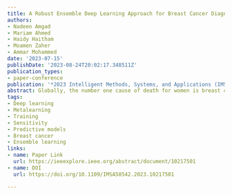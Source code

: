 ```yaml
---
title: A Robust Ensemble Deep Learning Approach for Breast Cancer Diagnosis
authors:
- Nadeen Amgad
- Mariam Ahmed
- Haidy Haitham
- Moamen Zaher
- Ammar Mohammed
date: '2023-07-15'
publishDate: '2023-08-24T20:02:17.348511Z'
publication_types:
- paper-conference
publication: '*2023 Intelligent Methods, Systems, and Applications (IMSA)*'
abstract: Globally, the number one cause of death for women is breast cancer, which is a serious public health concern. Deep learning has shown promising results in detecting and diagnosing breast cancer from medical images. While deep learning models have great potential, identifying the most effective deep learning architecture presents a significant challenge. This paper proposes a two-stage ensemble classification approach for breast cancer detection. The first stage involves training multiple baseline models based on CNN architectures, including VGG16-SVM, ResNet50, DenseNet169, MobileNetV2, and InceptionV3. In the second stage, three different ensemble fusion methods, including voting, weighted voting, and meta-learning, were applied to combine the predictions of the baseline models. The second stage was introduced to overcome the challenge of selecting the best deep learning model by fusing a set of ensemble techniques. In the second stage, four different ensemble fusion methods are used, including hard voting, soft voting, weighted voting, and meta-learning. The findings of the experimentation on IHC images demonstrate that the fusion techniques have led to a boost in performance in comparison to the baseline CNN-based models. Furthermore, implementing an ensemble approach utilizing meta-learning has exhibited notable potential in augmenting the overall performance, Due to the imbalance in the dataset, the performance is evaluated in terms of F1-score. Its performance achieved F1-score of 89.2% surpassing the best baseline deep learning models by 22.2%.
tags: 
- Deep learning
- Metalearning
- Training
- Sensitivity
- Predictive models
- Breast cancer
- Ensemble learning
links:
- name: Paper Link
  url: https://ieeexplore.ieee.org/abstract/document/10217501
- name: DOI
  url: https://doi.org/10.1109/IMSA58542.2023.10217501

---
```

